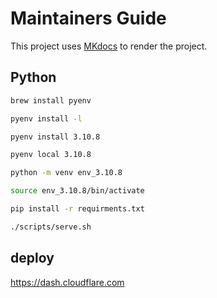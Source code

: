 # Maintainers Guide

This project uses [MKdocs](https://www.mkdocs.org/) to render the project.

## Python

```zsh
brew install pyenv

pyenv install -l

pyenv install 3.10.8

pyenv local 3.10.8

python -m venv env_3.10.8

source env_3.10.8/bin/activate
```

```zsh
pip install -r requirments.txt

./scripts/serve.sh
```

## deploy

https://dash.cloudflare.com
